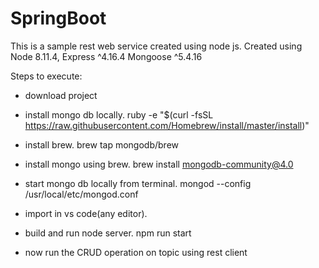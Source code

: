 # SpringBoot

This is a sample rest web service created using node js.
Created using Node 8.11.4, Express ^4.16.4 Mongoose ^5.4.16

Steps to execute:
- download project
- install mongo db locally. 
ruby -e "$(curl -fsSL https://raw.githubusercontent.com/Homebrew/install/master/install)"   
-   install brew.
brew tap mongodb/brew   
-   install mongo using brew.
brew install mongodb-community@4.0

- start mongo db locally from terminal.
mongod --config /usr/local/etc/mongod.conf

- import in vs code(any editor).
- build and run node server.
npm run start
- now run the CRUD operation on topic using rest client
